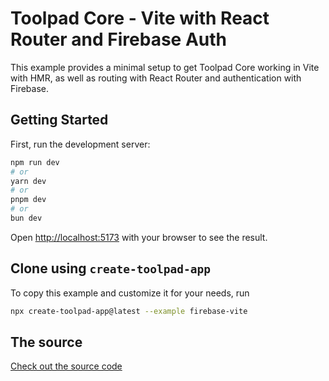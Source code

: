 # Toolpad Core - Vite with React Router and Firebase Auth

This example provides a minimal setup to get Toolpad Core working in Vite with HMR, as well as routing with React Router and authentication with Firebase.

## Getting Started

First, run the development server:

```bash
npm run dev
# or
yarn dev
# or
pnpm dev
# or
bun dev
```

Open [http://localhost:5173](http://localhost:5173) with your browser to see the result.

## Clone using `create-toolpad-app`

To copy this example and customize it for your needs, run

```bash
npx create-toolpad-app@latest --example firebase-vite
```

## The source

[Check out the source code](https://github.com/mui/toolpad/tree/master/examples/core/vite/)
